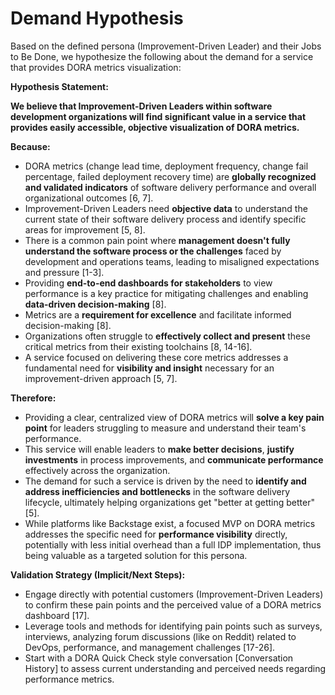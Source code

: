 # Demand Hypothesis

Based on the defined persona (Improvement-Driven Leader) and their Jobs to Be Done, we hypothesize the following about the demand for a service that provides DORA metrics visualization:

**Hypothesis Statement:**

**We believe that Improvement-Driven Leaders within software development organizations will find significant value in a service that provides easily accessible, objective visualization of DORA metrics.**

**Because:**

*   DORA metrics (change lead time, deployment frequency, change fail percentage, failed deployment recovery time) are **globally recognized and validated indicators** of software delivery performance and overall organizational outcomes [6, 7].
*   Improvement-Driven Leaders need **objective data** to understand the current state of their software delivery process and identify specific areas for improvement [5, 8].
*   There is a common pain point where **management doesn't fully understand the software process or the challenges** faced by development and operations teams, leading to misaligned expectations and pressure [1-3].
*   Providing **end-to-end dashboards for stakeholders** to view performance is a key practice for mitigating challenges and enabling **data-driven decision-making** [8].
*   Metrics are a **requirement for excellence** and facilitate informed decision-making [8].
*   Organizations often struggle to **effectively collect and present** these critical metrics from their existing toolchains [8, 14-16].
*   A service focused on delivering these core metrics addresses a fundamental need for **visibility and insight** necessary for an improvement-driven approach [5, 7].

**Therefore:**

*   Providing a clear, centralized view of DORA metrics will **solve a key pain point** for leaders struggling to measure and understand their team's performance.
*   This service will enable leaders to **make better decisions**, **justify investments** in process improvements, and **communicate performance** effectively across the organization.
*   The demand for such a service is driven by the need to **identify and address inefficiencies and bottlenecks** in the software delivery lifecycle, ultimately helping organizations get "better at getting better" [5].
*   While platforms like Backstage exist, a focused MVP on DORA metrics addresses the specific need for **performance visibility** directly, potentially with less initial overhead than a full IDP implementation, thus being valuable as a targeted solution for this persona.

**Validation Strategy (Implicit/Next Steps):**

*   Engage directly with potential customers (Improvement-Driven Leaders) to confirm these pain points and the perceived value of a DORA metrics dashboard [17].
*   Leverage tools and methods for identifying pain points such as surveys, interviews, analyzing forum discussions (like on Reddit) related to DevOps, performance, and management challenges [17-26].
*   Start with a DORA Quick Check style conversation [Conversation History] to assess current understanding and perceived needs regarding performance metrics.

